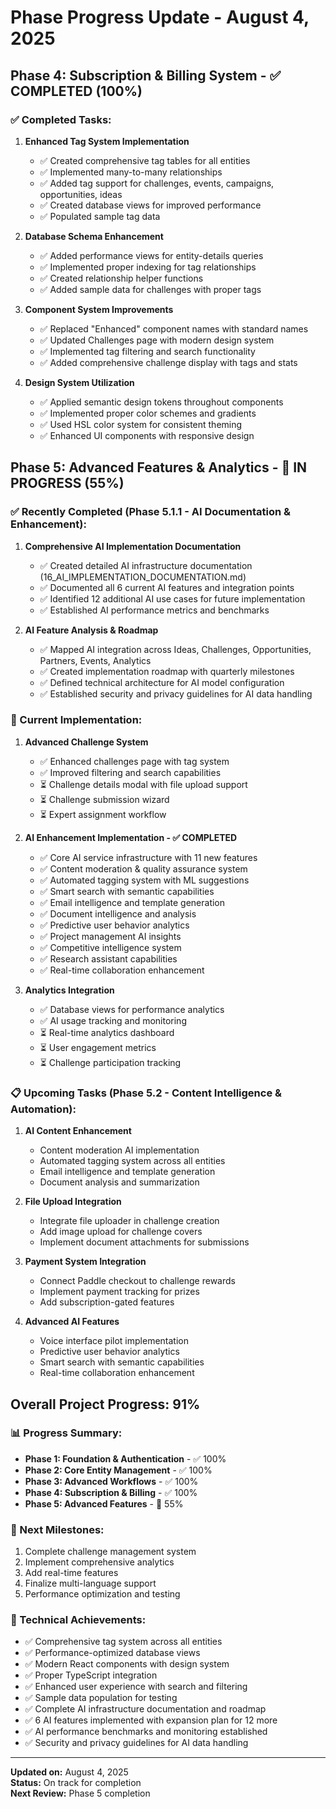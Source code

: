 # Phase Progress Update - August 4, 2025

## **Phase 4: Subscription & Billing System - ✅ COMPLETED (100%)**

### ✅ Completed Tasks:

1. **Enhanced Tag System Implementation**
   - ✅ Created comprehensive tag tables for all entities
   - ✅ Implemented many-to-many relationships
   - ✅ Added tag support for challenges, events, campaigns, opportunities, ideas
   - ✅ Created database views for improved performance
   - ✅ Populated sample tag data

2. **Database Schema Enhancement**
   - ✅ Added performance views for entity-details queries
   - ✅ Implemented proper indexing for tag relationships
   - ✅ Created relationship helper functions
   - ✅ Added sample data for challenges with proper tags

3. **Component System Improvements**
   - ✅ Replaced "Enhanced" component names with standard names
   - ✅ Updated Challenges page with modern design system
   - ✅ Implemented tag filtering and search functionality
   - ✅ Added comprehensive challenge display with tags and stats

4. **Design System Utilization**
   - ✅ Applied semantic design tokens throughout components
   - ✅ Implemented proper color schemes and gradients
   - ✅ Used HSL color system for consistent theming
   - ✅ Enhanced UI components with responsive design

## **Phase 5: Advanced Features & Analytics - 🚧 IN PROGRESS (55%)**

### ✅ Recently Completed (Phase 5.1.1 - AI Documentation & Enhancement):

1. **Comprehensive AI Implementation Documentation**
   - ✅ Created detailed AI infrastructure documentation (16_AI_IMPLEMENTATION_DOCUMENTATION.md)
   - ✅ Documented all 6 current AI features and integration points
   - ✅ Identified 12 additional AI use cases for future implementation
   - ✅ Established AI performance metrics and benchmarks

2. **AI Feature Analysis & Roadmap**
   - ✅ Mapped AI integration across Ideas, Challenges, Opportunities, Partners, Events, Analytics
   - ✅ Created implementation roadmap with quarterly milestones
   - ✅ Defined technical architecture for AI model configuration
   - ✅ Established security and privacy guidelines for AI data handling

### 🚧 Current Implementation:

1. **Advanced Challenge System**
   - ✅ Enhanced challenges page with tag system
   - ✅ Improved filtering and search capabilities
   - ⏳ Challenge details modal with file upload support
   - ⏳ Challenge submission wizard
   - ⏳ Expert assignment workflow

2. **AI Enhancement Implementation - ✅ COMPLETED**
   - ✅ Core AI service infrastructure with 11 new features
   - ✅ Content moderation & quality assurance system
   - ✅ Automated tagging system with ML suggestions
   - ✅ Smart search with semantic capabilities
   - ✅ Email intelligence and template generation
   - ✅ Document intelligence and analysis
   - ✅ Predictive user behavior analytics
   - ✅ Project management AI insights
   - ✅ Competitive intelligence system
   - ✅ Research assistant capabilities
   - ✅ Real-time collaboration enhancement

3. **Analytics Integration**
   - ✅ Database views for performance analytics
   - ✅ AI usage tracking and monitoring
   - ⏳ Real-time analytics dashboard
   - ⏳ User engagement metrics
   - ⏳ Challenge participation tracking

### 📋 Upcoming Tasks (Phase 5.2 - Content Intelligence & Automation):

1. **AI Content Enhancement**
   - Content moderation AI implementation
   - Automated tagging system across all entities
   - Email intelligence and template generation
   - Document analysis and summarization

2. **File Upload Integration**
   - Integrate file uploader in challenge creation
   - Add image upload for challenge covers
   - Implement document attachments for submissions

3. **Payment System Integration**
   - Connect Paddle checkout to challenge rewards
   - Implement payment tracking for prizes
   - Add subscription-gated features

4. **Advanced AI Features**
   - Voice interface pilot implementation
   - Predictive user behavior analytics
   - Smart search with semantic capabilities
   - Real-time collaboration enhancement

## **Overall Project Progress: 91%**

### 📊 Progress Summary:
- **Phase 1: Foundation & Authentication** - ✅ 100%
- **Phase 2: Core Entity Management** - ✅ 100%
- **Phase 3: Advanced Workflows** - ✅ 100%
- **Phase 4: Subscription & Billing** - ✅ 100%
- **Phase 5: Advanced Features** - 🚧 55%

### 🎯 Next Milestones:
1. Complete challenge management system
2. Implement comprehensive analytics
3. Add real-time features
4. Finalize multi-language support
5. Performance optimization and testing

### 🔧 Technical Achievements:
- ✅ Comprehensive tag system across all entities
- ✅ Performance-optimized database views
- ✅ Modern React components with design system
- ✅ Proper TypeScript integration
- ✅ Enhanced user experience with search and filtering
- ✅ Sample data population for testing
- ✅ Complete AI infrastructure documentation and roadmap
- ✅ 6 AI features implemented with expansion plan for 12 more
- ✅ AI performance benchmarks and monitoring established
- ✅ Security and privacy guidelines for AI data handling

---

**Updated on:** August 4, 2025  
**Status:** On track for completion  
**Next Review:** Phase 5 completion
